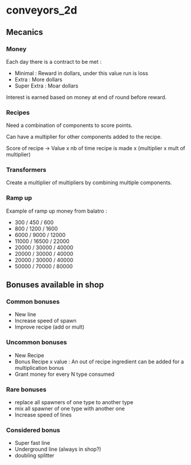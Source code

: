 # conveyors_2d

## Mecanics

### Money

Each day there is a contract to be met :

- Minimal : Reward in dollars, under this value run is loss
- Extra : More dollars
- Super Extra : Moar dollars

Interest is earned based on money at end of round before reward.

### Recipes

Need a combination of components to score points.

Can have a multiplier for other components added to the recipe.

Score of recipe -> Value x nb of time recipe is made x (multiplier x mult of multiplier)

### Transformers

Create a multiplier of multipliers by combining multiple components.

### Ramp up

Example of ramp up money from balatro :
-   300 /   450 /   600
-   800 /  1200 /  1600
-  6000 /  9000 / 12000
- 11000 / 16500 / 22000
- 20000 / 30000 / 40000
- 20000 / 30000 / 40000
- 20000 / 30000 / 40000
- 50000 / 70000 / 80000

## Bonuses available in shop

### Common bonuses
- New line
- Increase speed of spawn
- Improve recipe (add or mult)

### Uncommon bonuses
- New Recipe
- Bonus Recipe x value : An out of recipe ingredient can be added for a multiplication bonus
- Grant money for every N type consumed

### Rare bonuses
- replace all spawners of one type to another type
- mix all spawner of one type with another one
- Increase speed of lines

### Considered bonus
- Super fast line
- Underground line (always in shop?)
- doubling splitter
